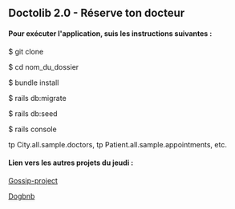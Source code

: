 ## Doctolib 2.0 - Réserve ton docteur

#### Pour exécuter l'application, suis les instructions suivantes :

$ git clone

$ cd nom_du_dossier

$ bundle install

$ rails db:migrate

$ rails db:seed

$ rails console

tp City.all.sample.doctors, tp Patient.all.sample.appointments, etc.

#### Lien vers les autres projets du jeudi :

[Gossip-project](https://github.com/a1iya/Gossip-project-rails)

[Dogbnb](https://github.com/a1iya/Dogbnb-rails)
